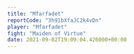 ```yaml
---
title: "Mfarfadet"
reportCode: "3h91bXfaJC2k4vDn"
player: "Mfarfadet"
fight: "Maiden of Virtue"
date: 2021-09-02T19:09:04.426000+00:00
---
```

